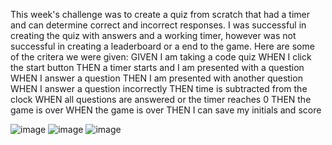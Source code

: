 This week's challenge was to create a quiz from scratch that had a timer and can determine correct and incorrect responses.
I was successful in creating the quiz with answers and a working timer, however was not successful in creating a leaderboard or a end to the game.
Here are some of the critera we were given:
    GIVEN I am taking a code quiz
WHEN I click the start button
THEN a timer starts and I am presented with a question
WHEN I answer a question
THEN I am presented with another question
WHEN I answer a question incorrectly
THEN time is subtracted from the clock
WHEN all questions are answered or the timer reaches 0
THEN the game is over
WHEN the game is over
THEN I can save my initials and score

![image](https://user-images.githubusercontent.com/107278042/179903208-1a3fc8c0-26e3-41a7-b51b-1c6c1b6121ec.png)
![image](https://user-images.githubusercontent.com/107278042/179903244-f198b422-e2fe-47a8-8e2d-89a402ef42b3.png)
![image](https://user-images.githubusercontent.com/107278042/179903304-d7ca2e13-18d8-4e1a-90e9-b0512defbf64.png)
